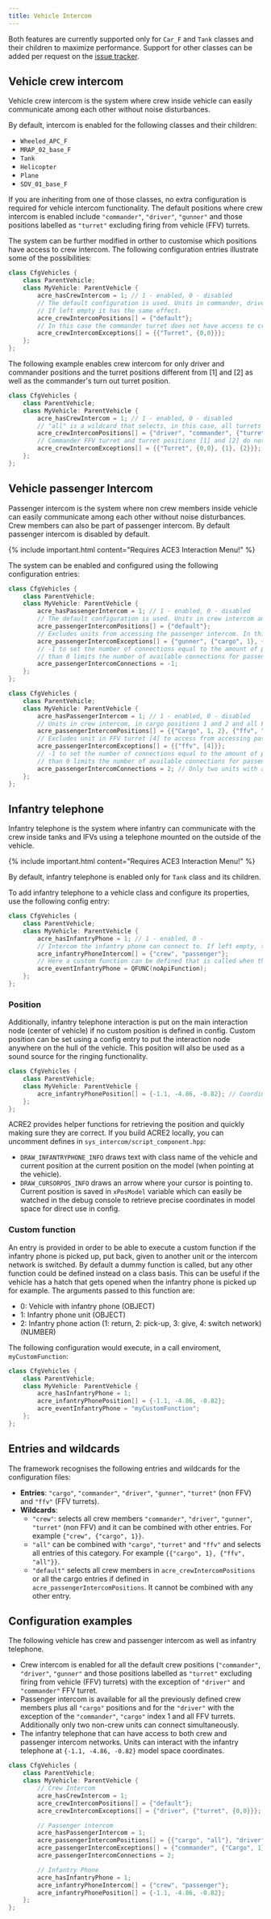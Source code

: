 ```yaml
---
title: Vehicle Intercom
---
```


Both features are currently supported only for `Car_F` and `Tank` classes and their children to maximize performance. Support for other classes can be added per request on the [issue tracker](https://github.com/IDI-Systems/acre2/issues).

## Vehicle crew intercom

Vehicle crew intercom is the system where crew inside vehicle can easily communicate among each other without noise disturbances.

By default, intercom is enabled for the following classes and their children:

- `Wheeled_APC_F`
- `MRAP_02_base_F`
- `Tank`
- `Helicopter`
- `Plane`
- `SDV_01_base_F`

If you are inheriting from one of those classes, no extra configuration is required for vehicle intercom functionality. The default positions where crew intercom is enabled include `"commander"`, `"driver"`, `"gunner"` and those positions labelled as `"turret"` excluding firing from vehicle (FFV) turrets.

The system can be further modified in orther to customise which positions have access to crew intercom. The following configuration entries illustrate some of the possibilities:

```cpp
class CfgVehicles {
    class ParentVehicle;
    class MyVehicle: ParentVehicle {
        acre_hasCrewIntercom = 1; // 1 - enabled, 0 - disabled
        // The default configuration is used. Units in commander, driver, gunner and turret (excluding FFV) have access to crew intercom.
        // If left empty it has the same effect.
        acre_crewIntercomPositions[] = {"default"};
        // In this case the commander turret does not have access to crew intercom (unit is "turned out"). This can be useful for historical vehicles.
        acre_crewIntercomExceptions[] = {{"Turret", {0,0}}};
    };
};
```

The following example enables crew intercom for only driver and commander positions and the turret positions different from [1] and [2] as well as the commander's turn out turret position.

```cpp
class CfgVehicles {
    class ParentVehicle;
    class MyVehicle: ParentVehicle {
        acre_hasCrewIntercom = 1; // 1 - enabled, 0 - disabled
        // "all" is a wildcard that selects, in this case, all turrets (not including ffv).
        acre_crewIntercomPositions[] = {"driver", "commander", {"turret", "all"}};
        // Commander FFV turret and turret positions [1] and [2] do not have access to crew intercom.
        acre_crewIntercomExceptions[] = {{"Turret", {0,0}, {1}, {2}}};
    };
};
```
## Vehicle passenger Intercom

Passenger intercom is the system where non crew members inside vehicle can easily communicate among each other without noise disturbances. Crew members can also be part of passenger intercom.
By default passenger intercom is disabled by default.

{% include important.html content="Requires ACE3 Interaction Menu!" %}

The system can be enabled and configured using the following configuration entries:

```cpp
class CfgVehicles {
    class ParentVehicle;
    class MyVehicle: ParentVehicle {
        acre_hasPassengerIntercom = 1; // 1 - enabled, 0 - disabled
        // The default configuration is used. Units in crew intercom and in cargo positions have access to the passenger intercom. If left empty it has the same effect.
        acre_passengerIntercomPositions[] = {"default"};
        // Excludes units from accessing the passenger intercom. In this example, gunner, cargo index 1 and all FFV turrets do not have access to passenger intercom.
        acre_passengerIntercomExceptions[] = {"gunner", {"cargo", 1}, {"ffv", "all"}};
        // -1 to set the number of connections equal to the amount of passenger intercom positions. A number greater
        // than 0 limits the number of available connections for passengers. Crew members do not use this number.
        acre_passengerIntercomConnections = -1;
    };
};
```

```cpp
class CfgVehicles {
    class ParentVehicle;
    class MyVehicle: ParentVehicle {
        acre_hasPassengerIntercom = 1; // 1 - enabled, 0 - disabled
        // Units in crew intercom, in cargo positions 1 and 2 and all FFV turrets have access to the passenger intercom.
        acre_passengerIntercomPositions[] = {{"Cargo", 1, 2}, {"ffv", "all"}};
        // Excludes unit in FFV turret [4] to access from accessing passenger intercom.
        acre_passengerIntercomExceptions[] = {{"ffv", [4]}};
        // -1 to set the number of connections equal to the amount of passenger intercom positions. A number greater
        // than 0 limits the number of available connections for passengers. Crew members do not use this number.
        acre_passengerIntercomConnections = 2; // Only two units with access to passenger intercom can connect simultaneously.
    };
};
```

## Infantry telephone

Infantry telephone is the system where infantry can communicate with the crew inside tanks and IFVs using a telephone mounted on the outside of the vehicle.

{% include important.html content="Requires ACE3 Interaction Menu!" %}

By default, infantry telephone is enabled only for `Tank` class and its children.

To add infantry telephone to a vehicle class and configure its properties, use the following config entry:

```cpp
class CfgVehicles {
    class ParentVehicle;
    class MyVehicle: ParentVehicle {
        acre_hasInfantryPhone = 1; // 1 - enabled, 0 -
        // Intercom the infantry phone can connect to. If left empty, the infantry phone is able to connect to all available intercom networks. Supported entries are "crew" and "passenger".
        acre_infantryPhoneIntercom[] = {"crew", "passenger"};
        // Here a custom function can be defined that is called when the infantry phone is picked up, put back, given to another unit or the intercom network is switched.
        acre_eventInfantryPhone = QFUNC(noApiFunction);
    };
};
```

### Position

Additionally, infantry telephone interaction is put on the main interaction node (center of vehicle) if no custom position is defined in config. Custom position can be set using a config entry to put the interaction node anywhere on the hull of the vehicle. This position will also be used as a sound source for the ringing functionality.

```cpp
class CfgVehicles {
    class ParentVehicle;
    class MyVehicle: ParentVehicle {
        acre_infantryPhonePosition[] = {-1.1, -4.86, -0.82}; // Coordinates in model space or a string with a *memory point*.
    };
};
```

ACRE2 provides helper functions for retrieving the position and quickly making sure they are correct. If you build ACRE2 locally, you can uncomment defines in `sys_intercom/script_component.hpp`:

- `DRAW_INFANTRYPHONE_INFO` draws text with class name of the vehicle and current position at the current position on the model (when pointing at the vehicle).
- `DRAW_CURSORPOS_INFO` draws an arrow where your cursor is pointing to. Current position is saved in `xPosModel` variable which can easily be watched in the debug console to retrieve precise coordinates in model space for direct use in config.

### Custom function

An entry is provided in order to be able to execute a custom function if the infantry phone is picked up, put back, given to another unit or the intercom network is switched. By default a dummy function is called, but any other function could be defined instead on a class basis. This can be useful if the vehicle has a hatch that gets opened when the infantry phone is picked up for example. The arguments passed to this function are:

* 0: Vehicle with infantry phone (OBJECT)
* 1: Infantry phone unit (OBJECT)
* 2: Infantry phone action (1: return, 2: pick-up, 3: give, 4: switch network) (NUMBER)

The following configuration would execute, in a call enviroment, `myCustomFunction`:

```cpp
class CfgVehicles {
    class ParentVehicle;
    class MyVehicle: ParentVehicle {
        acre_hasInfantryPhone = 1;
        acre_infantryPhonePosition[] = {-1.1, -4.86, -0.82};
        acre_eventInfantryPhone = "myCustomFunction";
    };
};
```

## Entries and wildcards

The framework recognises the following entries and wildcards for the configuration files:

* **Entries**: `"cargo"`, `"commander"`, `"driver"`, `"gunner"`, `"turret"` (non FFV) and `"ffv"` (FFV turrets).
* **Wildcards**:
  * `"crew"`: selects all crew members `"commander"`, `"driver"`, `"gunner"`, `"turret"` (non FFV) and it can be combined with other entries. For example `{"crew", {"cargo", 1}}`.
  * `"all"` can be combined with  `"cargo"`, `"turret"` and `"ffv"` and selects all entries of this category. For example `{{"cargo", 1}, {"ffv", "all"}}`.
  * `"default"` selects all crew members in `acre_crewIntercomPositions` or all the cargo entries if defined in `acre_passengerIntercomPositions`. It cannot be combined with any other entry.

## Configuration examples

The following vehicle has crew and passenger intercom as well as infantry telephone.

* Crew intercom is enabled for all the default crew positions (`"commander"`, `"driver"`, `"gunner"` and those positions labelled as `"turret"` excluding firing from vehicle (FFV) turrets) with the exception of `"driver"` and `"commander"` FFV turret.
* Passenger intercom is available for all the previously defined crew members plus all `"cargo"` positions and for the `"driver"` with the exception of the `"commander"`, `"cargo"` index 1 and all FFV turrets. Additionally only two non-crew units can connect simultaneously.
* The infantry telephone that can have access to both crew and passenger intercom networks. Units can interact with the infantry telephone at  `{-1.1, -4.86, -0.82}` model space coordinates.

```cpp
class CfgVehicles {
    class ParentVehicle;
    class MyVehicle: ParentVehicle {
        // Crew Intercom
        acre_hasCrewIntercom = 1;
        acre_crewIntercomPositions[] = {"default"};
        acre_crewIntercomExceptions[] = {"driver", {"turret", {0,0}}};

        // Passenger intercom
        acre_hasPassengerIntercom = 1;
        acre_passengerIntercomPositions[] = {{"cargo", "all"}, "driver"};
        acre_passengerIntercomExceptions[] = {"commander", {"Cargo", 1}, {"ffv", "all"}};
        acre_passengerIntercomConnections = 2;

        // Infantry Phone
        acre_hasInfantryPhone = 1;
        acre_infantryPhoneIntercom[] = {"crew", "passenger"};
        acre_infantryPhonePosition[] = {-1.1, -4.86, -0.82};
    };
};
```
